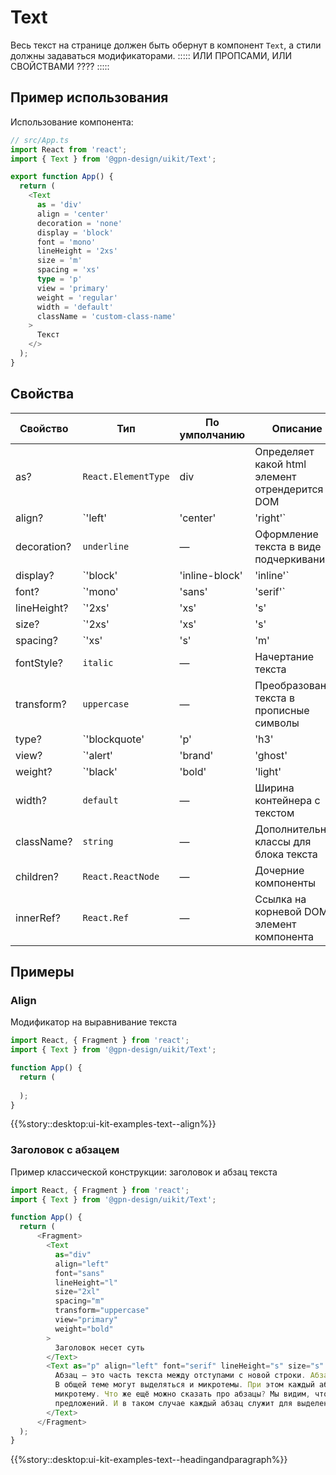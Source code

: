 # Text  

Весь текст на странице должен быть обернут в компонент `Text`, а стили должны задаваться модификаторами.
::::: ИЛИ ПРОПСАМИ, ИЛИ СВОЙСТВАМИ ???? :::::

## Пример использования

Использование компонента:

```ts
// src/App.ts
import React from 'react';
import { Text } from '@gpn-design/uikit/Text';

export function App() {
  return (
    <Text
      as = 'div'
      align = 'center'
      decoration = 'none'
      display = 'block'
      font = 'mono'
      lineHeight = '2xs'
      size = 'm'
      spacing = 'xs'
      type = 'p'
      view = 'primary'
      weight = 'regular'
      width = 'default'
      className = 'custom-class-name'
    >
      Текст
    </>
  );
}
```

## Свойства

<!-- props:start -->

| Свойство    | Тип                                                                                                     | По умполчанию | Описание                                                      |
|-------------|---------------------------------------------------------------------------------------------------------|---------------|---------------------------------------------------------------|
| as?         | `React.ElementType`                                                                                     | div           | Определяет какой html элемент отрендерится в DOM              |
| align?      | `'left' | 'center' | 'right'`                                                                           | —             | Выравнивание текста                                           |
| decoration? | `underline`                                                                                             | —             | Оформление текста в виде подчеркивания                        |
| display?    | `'block' | 'inline-block' | 'inline'`                                                                   | —             | Определяет как текстовый блок должен быть показан в документе |
| font?       | `'mono' | 'sans' | 'serif'`                                                                             | —             | Гарнитура текста                                              |
| lineHeight? | `'2xs' | 'xs' | 's' | 'm' | 'l'`                                                                        | —             | Высота линии текста                                           |
| size?       | `'2xs'| 'xs' | 's' | 'm' | 'l' | 'xl' | '2xl' | '3xl' | '4xl' | '5xl' | '6xl'`                          | —             | Размер текста                                                 |
| spacing?    | `'xs' | 's' | 'm' | 'l'`                                                                                | —             | Межбуквенное расстояние текста                                |
| fontStyle?  | `italic`                                                                                                | —             | Начертание текста                                             |
| transform?  | `uppercase`                                                                                             | —             | Преобразование текста в прописные символы                     |
| type?       | `'blockquote' | 'p' | 'h3' | 'h2' | 'h1'`                                                               | —             | Определяет уровень заголовока или абзац                       |
| view?       | `'alert' | 'brand' | 'ghost' | 'link' | 'link-minor' | 'primary' | 'secondary' | 'success' | 'warning'` | `primary`     | Внешний вид текста                                            |
| weight?     | `'black' | 'bold' | 'light' | 'regular' | 'semibold' | 'thin'`                                          | —             | Насыщенность текста                                           |
| width?      | `default`                                                                                               | —             | Ширина контейнера с текстом                                   |
| className?  | `string`                                                                                                | —             | Дополнительные классы для блока текста                        |
| children?   | `React.ReactNode`                                                                                       | —             | Дочерние компоненты                                           |
| innerRef?   | `React.Ref`                                                                                             | —             | Ссылка на корневой DOM элемент компонента                     |

<!-- props:end -->

## Примеры

### Align

Модификатор на выравнивание текста

```ts
import React, { Fragment } from 'react';
import { Text } from '@gpn-design/uikit/Text';

function App() {
  return (
      
  );
}
```

{{%story::desktop:ui-kit-examples-text--align%}}

### Заголовок с абзацем

Пример классической конструкции: заголовок и абзац текста

```ts
import React, { Fragment } from 'react';
import { Text } from '@gpn-design/uikit/Text';

function App() {
  return (
      <Fragment>
        <Text
          as="div"
          align="left"
          font="sans"
          lineHeight="l"
          size="2xl"
          spacing="m"
          transform="uppercase"
          view="primary"
          weight="bold"
        >
          Заголовок несет суть
        </Text>
        <Text as="p" align="left" font="serif" lineHeight="s" size="s" view="primary">
          Абзац – это часть текста между отступами с новой строки. Абзац можно назвать микротекстом.
          В общей теме могут выделяться и микротемы. При этом каждый абзац раскрывает свою
          микротему. Что же ещё можно сказать про абзацы? Мы видим, что обычно в абзацах несколько
          предложений. И в таком случае каждый абзац служит для выделения своей микротемы.
        </Text>
      </Fragment>
  );
}
```

{{%story::desktop:ui-kit-examples-text--headingandparagraph%}}